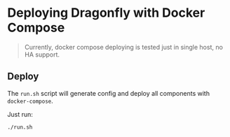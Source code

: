 # Deploying Dragonfly with Docker Compose

> Currently, docker compose deploying is tested just in single host, no HA support.

## Deploy

The `run.sh` script will generate config and deploy all components with `docker-compose`.

Just run:

```shell
./run.sh
```